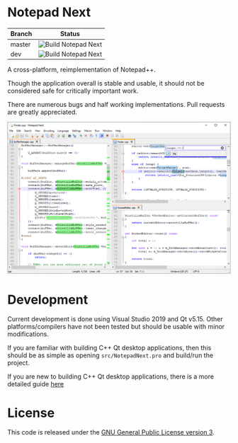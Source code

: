 # Notepad Next

| Branch | Status |
|---|---|
| master | ![Build Notepad Next](https://github.com/dail8859/NotepadNext/workflows/Build%20Notepad%20Next/badge.svg) |
| dev | ![Build Notepad Next](https://github.com/dail8859/NotepadNext/workflows/Build%20Notepad%20Next/badge.svg?branch=dev) |



A cross-platform, reimplementation of Notepad++.

Though the application overall is stable and usable, it should not be considered safe for critically important work.

There are numerous bugs and half working implementations. Pull requests are greatly appreciated.

![screenshot](/doc/screenshot.png)

# Development
Current development is done using Visual Studio 2019 and Qt v5.15. Other platforms/compilers have not been tested but should be usable with minor modifications.

If you are familiar with building C++ Qt desktop applications, then this should be as simple as opening `src/NotepadNext.pro` and build/run the project.

If you are new to building C++ Qt desktop applications, there is a more detailed guide [here](/doc/Building.md)


# License
This code is released under the [GNU General Public License version 3](http://www.gnu.org/licenses/gpl-3.0.txt).
